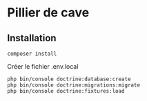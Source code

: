 # Pillier de cave

## Installation
```shell
composer install
```

Créer le fichier .env.local

```shell
php bin/console doctrine:database:create
php bin/console doctrine:migrations:migrate
php bin/console doctrine:fixtures:load
```